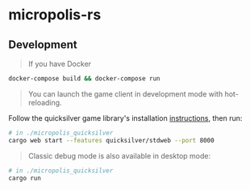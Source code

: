 # micropolis-rs

## Development

> If you have Docker

```bash
docker-compose build && docker-compose run
```

> You can launch the game client in development mode with hot-reloading.

Follow the quicksilver game library's installation [instructions](https://github.com/ryanisaacg/quicksilver), then run:

```bash
# in ./micropolis_quicksilver
cargo web start --features quicksilver/stdweb --port 8000
```

> Classic debug mode is also available in desktop mode:

```bash
# in ./micropolis_quicksilver
cargo run
```
